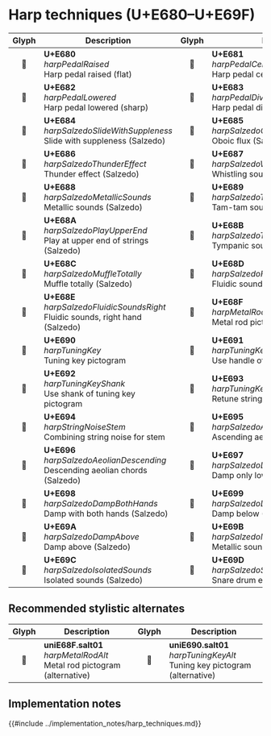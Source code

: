 Harp techniques (U+E680–U+E69F)
===============================

| **Glyph** | **Description** | **Glyph** | **Description**
| :-------: | --------------- | :-------: | ---------------
|<span class="bravura_large">&#xe680;</span> | **U+E680**<br/>*harpPedalRaised*<br/>Harp pedal raised (flat) | <span class="bravura_large">&#xe681;</span> | **U+E681**<br/>*harpPedalCentered*<br/>Harp pedal centered (natural)
|<span class="bravura_large">&#xe682;</span> | **U+E682**<br/>*harpPedalLowered*<br/>Harp pedal lowered (sharp) | <span class="bravura_large">&#xe683;</span> | **U+E683**<br/>*harpPedalDivider*<br/>Harp pedal divider
|<span class="bravura_large">&#xe684;</span> | **U+E684**<br/>*harpSalzedoSlideWithSuppleness*<br/>Slide with suppleness (Salzedo) | <span class="bravura_large">&#xe685;</span> | **U+E685**<br/>*harpSalzedoOboicFlux*<br/>Oboic flux (Salzedo)
|<span class="bravura_large">&#xe686;</span> | **U+E686**<br/>*harpSalzedoThunderEffect*<br/>Thunder effect (Salzedo) | <span class="bravura_large">&#xe687;</span> | **U+E687**<br/>*harpSalzedoWhistlingSounds*<br/>Whistling sounds (Salzedo)
|<span class="bravura_large">&#xe688;</span> | **U+E688**<br/>*harpSalzedoMetallicSounds*<br/>Metallic sounds (Salzedo) | <span class="bravura_large">&#xe689;</span> | **U+E689**<br/>*harpSalzedoTamTamSounds*<br/>Tam-tam sounds (Salzedo)
|<span class="bravura_large">&#xe68a;</span> | **U+E68A**<br/>*harpSalzedoPlayUpperEnd*<br/>Play at upper end of strings (Salzedo) | <span class="bravura_large">&#xe68b;</span> | **U+E68B**<br/>*harpSalzedoTympanicSounds*<br/>Tympanic sounds (Salzedo)
|<span class="bravura_large">&#xe68c;</span> | **U+E68C**<br/>*harpSalzedoMuffleTotally*<br/>Muffle totally (Salzedo) | <span class="bravura_large">&#xe68d;</span> | **U+E68D**<br/>*harpSalzedoFluidicSoundsLeft*<br/>Fluidic sounds, left hand (Salzedo)
|<span class="bravura_large">&#xe68e;</span> | **U+E68E**<br/>*harpSalzedoFluidicSoundsRight*<br/>Fluidic sounds, right hand (Salzedo) | <span class="bravura_large">&#xe68f;</span> | **U+E68F**<br/>*harpMetalRod*<br/>Metal rod pictogram
|<span class="bravura_large">&#xe690;</span> | **U+E690**<br/>*harpTuningKey*<br/>Tuning key pictogram | <span class="bravura_large">&#xe691;</span> | **U+E691**<br/>*harpTuningKeyHandle*<br/>Use handle of tuning key pictogram
|<span class="bravura_large">&#xe692;</span> | **U+E692**<br/>*harpTuningKeyShank*<br/>Use shank of tuning key pictogram | <span class="bravura_large">&#xe693;</span> | **U+E693**<br/>*harpTuningKeyGlissando*<br/>Retune strings for glissando
|<span class="bravura_large">&#xe694;</span> | **U+E694**<br/>*harpStringNoiseStem*<br/>Combining string noise for stem | <span class="bravura_large">&#xe695;</span> | **U+E695**<br/>*harpSalzedoAeolianAscending*<br/>Ascending aeolian chords (Salzedo)
|<span class="bravura_large">&#xe696;</span> | **U+E696**<br/>*harpSalzedoAeolianDescending*<br/>Descending aeolian chords (Salzedo) | <span class="bravura_large">&#xe697;</span> | **U+E697**<br/>*harpSalzedoDampLowStrings*<br/>Damp only low strings (Salzedo)
|<span class="bravura_large">&#xe698;</span> | **U+E698**<br/>*harpSalzedoDampBothHands*<br/>Damp with both hands (Salzedo) | <span class="bravura_large">&#xe699;</span> | **U+E699**<br/>*harpSalzedoDampBelow*<br/>Damp below (Salzedo)
|<span class="bravura_large">&#xe69a;</span> | **U+E69A**<br/>*harpSalzedoDampAbove*<br/>Damp above (Salzedo) | <span class="bravura_large">&#xe69b;</span> | **U+E69B**<br/>*harpSalzedoMetallicSoundsOneString*<br/>Metallic sounds, one string (Salzedo)
|<span class="bravura_large">&#xe69c;</span> | **U+E69C**<br/>*harpSalzedoIsolatedSounds*<br/>Isolated sounds (Salzedo) | <span class="bravura_large">&#xe69d;</span> | **U+E69D**<br/>*harpSalzedoSnareDrum*<br/>Snare drum effect (Salzedo)

Recommended stylistic alternates
--------------------------------
| **Glyph** | **Description** | **Glyph** | **Description**
| :-------: | --------------- | :-------: | ---------------
|<span class="bravura_large">&#xf436;</span> | **uniE68F.salt01**<br/>*harpMetalRodAlt*<br/>Metal rod pictogram (alternative) | <span class="bravura_large">&#xf437;</span> | **uniE690.salt01**<br/>*harpTuningKeyAlt*<br/>Tuning key pictogram (alternative)

Implementation notes
---------------------

{{#include ../implementation_notes/harp_techniques.md}}